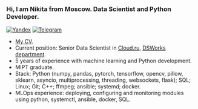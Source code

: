 ### Hi, I am Nikita from Moscow. Data Scientist and Python Developer.

[![Yandex](https://img.shields.io/badge/-lindemann.na@phystech.edu-F9DB60?style=flat-square&logo=Yandex&logoColor=FF3333)](mailto:lindemann.na@phystech.edu)
[![Telegram](https://img.shields.io/badge/Telegram-blue?style=flat-square&logo=Telegram)](https://t.me/NikLinMIPT)

* [My CV](https://github.com/LinNikMIPT/CV).
* Current position: Senior Data Scientist in [Cloud.ru](https://cloud.ru/ru), [DSWorks department](https://dsworks.ru/en).
* 5 years of experience with machine learning and Python development.
* MIPT graduate.
* Stack: Python (numpy, pandas, pytorch, tensorflow, opencv, pillow, sklearn, asyncio, multiprocessing, threading, websockets, flask); SQL; Linux; Git; C++; ffmpeg; ansible; systemd; docker.
* MLOps experience: deploying, configuring and monitoring modules using python, systemctl, ansible, docker, SQL.
